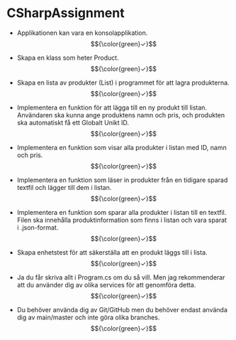 # CSharpAssignment

* Applikationen kan vara en konsolapplikation. $${\color{green}✓}$$
  
* Skapa en klass som heter Product.  $${\color{green}✓}$$
  
* Skapa en lista av produkter (List<Product>) i programmet för att lagra produkterna.  $${\color{green}✓}$$
  
* Implementera en funktion för att lägga till en ny produkt till listan. Användaren ska kunna ange produktens namn och pris, och produkten ska automatiskt få ett Globalt Unikt ID.  $${\color{green}✓}$$
  
* Implementera en funktion som visar alla produkter i listan med ID, namn och pris.  $${\color{green}✓}$$
  
* Implementera en funktion som läser in produkter från en tidigare sparad textfil och lägger till dem i listan. $${\color{green}✓}$$
  
* Implementera en funktion som sparar alla produkter i listan till en textfil. Filen ska innehålla produktinformation som finns i listan och vara sparat i .json-format.  $${\color{green}✓}$$
  
* Skapa enhetstest för att säkerställa att en produkt läggs till i lista. $${\color{green}✓}$$
  
* Ja du får skriva allt i Program.cs om du så vill. Men jag rekommenderar att du använder dig av olika services för att genomföra detta. $${\color{green}✓}$$
  
* Du behöver använda dig av Git/GitHub men du behöver endast använda dig av main/master och inte göra olika branches.   $${\color{green}✓}$$
